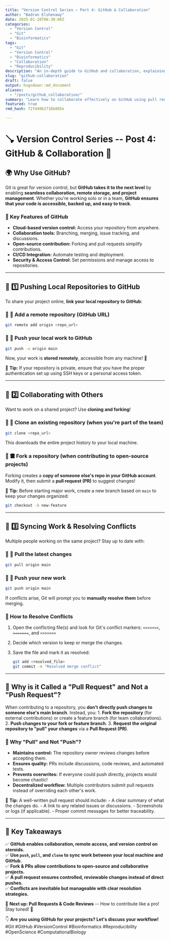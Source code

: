 ```yaml
---
title: "Version Control Series – Part 4: GitHub & Collaboration"
author: "Badran Elshenawy"
date: 2025-01-28T06:30:00Z
categories:
  - "Version Control"
  - "Git"
  - "Bioinformatics"
tags:
  - "Git"
  - "Version Control"
  - "Bioinformatics"
  - "Collaboration"
  - "Reproducibility"
description: "An in-depth guide to GitHub and collaboration, explaining how to use remote repositories, contribute via pull requests, and sync changes efficiently."
slug: "github-collaboration"
draft: false
output: hugodown::md_document
aliases:
  - "/posts/github_collaboration/"
summary: "Learn how to collaborate effectively on GitHub using pull requests, forks, and branching workflows."
featured: true
rmd_hash: 72fd40b2716b805e

---
```


# 🪠 **Version Control Series -- Post 4: GitHub & Collaboration** 🤝

## 🌍 Why Use GitHub?

Git is great for version control, but **GitHub takes it to the next level** by enabling **seamless collaboration, remote storage, and project management**. Whether you're working solo or in a team, **GitHub ensures that your code is accessible, backed up, and easy to track.**

### 🔹 Key Features of GitHub

-   **Cloud-based version control:** Access your repository from anywhere.
-   **Collaboration tools:** Branching, merging, issue tracking, and discussions.
-   **Open-source contribution:** Forking and pull requests simplify contributions.
-   **CI/CD Integration:** Automate testing and deployment.
-   **Security & Access Control:** Set permissions and manage access to repositories.

------------------------------------------------------------------------

## 📌 1️⃣ Pushing Local Repositories to GitHub

To share your project online, **link your local repository to GitHub**:

### 🔹 🔗 Add a remote repository (GitHub URL)

``` bash
git remote add origin <repo_url>
```

### 🔹 📄 Push your local work to GitHub

``` bash
git push -u origin main
```

Now, your work is **stored remotely**, accessible from any machine! 🚀

🔹 **Tip:** If your repository is private, ensure that you have the proper authentication set up using SSH keys or a personal access token.

------------------------------------------------------------------------

## 👥 2️⃣ Collaborating with Others

Want to work on a shared project? Use **cloning and forking**!

### 🔹 🔄 Clone an existing repository (when you're part of the team)

``` bash
git clone <repo_url>
```

This downloads the entire project history to your local machine.

### 🔹 🖀 Fork a repository (when contributing to open-source projects)

Forking creates a **copy of someone else's repo in your GitHub account**. Modify it, then submit a **pull request (PR)** to suggest changes!

🔹 **Tip:** Before starting major work, create a new branch based on `main` to keep your changes organized:

``` bash
git checkout -b new-feature
```

------------------------------------------------------------------------

## 🔄 3️⃣ Syncing Work & Resolving Conflicts

Multiple people working on the same project? Stay up to date with:

### 🔹 📅 Pull the latest changes

``` bash
git pull origin main
```

### 🔹 🚀 Push your new work

``` bash
git push origin main
```

If conflicts arise, Git will prompt you to **manually resolve them** before merging.

### 🔹 How to Resolve Conflicts

1.  Open the conflicting file(s) and look for Git's conflict markers: `<<<<<<<`, `=======`, and `>>>>>>>`

2.  Decide which version to keep or merge the changes.

3.  Save the file and mark it as resolved:

    ``` bash
    git add <resolved_file>
    git commit -m "Resolved merge conflict"
    ```

------------------------------------------------------------------------

## 🤔 Why is it Called a "Pull Request" and Not a "Push Request"?

When contributing to a repository, you **don't directly push changes to someone else's main branch**. Instead, you: 1. **Fork the repository** (for external contributions) or create a feature branch (for team collaborations). 2. **Push changes to your fork or feature branch**. 3. **Request the original repository to "pull" your changes** via a **Pull Request (PR)**.

### 🔹 Why "Pull" and Not "Push"?

-   **Maintains control:** The repository owner reviews changes before accepting them.
-   **Ensures quality:** PRs include discussions, code reviews, and automated tests.
-   **Prevents overwrites:** If everyone could push directly, projects would become chaotic!
-   **Decentralized workflow:** Multiple contributors submit pull requests instead of overriding each other's work.

🔹 **Tip:** A well-written pull request should include: - A clear summary of what the changes do. - A link to any related issues or discussions. - Screenshots or logs (if applicable). - Proper commit messages for better traceability.

------------------------------------------------------------------------

## 🚀 Key Takeaways

✅ **GitHub enables collaboration, remote access, and version control on steroids.**  
✅ **Use `push`, `pull`, and `clone` to sync work between your local machine and GitHub.**  
✅ **Fork & PRs allow contributions to open-source and collaborative projects.**  
✅ **A pull request ensures controlled, reviewable changes instead of direct pushes.**  
✅ **Conflicts are inevitable but manageable with clear resolution strategies.**

📌 **Next up: Pull Requests & Code Reviews** -- How to contribute like a pro! Stay tuned! 🚀

👇 **Are you using GitHub for your projects? Let's discuss your workflow!**  
#Git #GitHub #VersionControl #Bioinformatics #Reproducibility #OpenScience #ComputationalBiology

